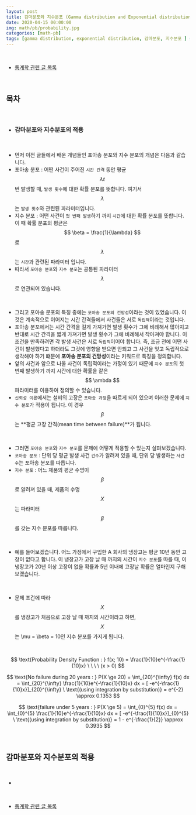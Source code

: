 ```yaml
---
layout: post
title: 감마분포와 지수분포 (Gamma distribution and Exponential distribution) 의 적용
date: 2020-04-15 00:00:00
img: math/pb/probability.jpg
categories: [math-pb] 
tags: [gamma distribution, exponential distribution, 감마분포, 지수분포 ] # add tag
---
```


<br>

- [통계학 관련 글 목록](https://gaussian37.github.io/math-pb-table/)

<br>

## **목차**

<br>

- ### 감마분포와 지수분포의 적용

<br>

- 먼저 이전 글들에서 배운 개념들인 포아송 분포와 지수 분포의 개념은 다음과 같습니다.
- 포아송 분포 : 어떤 사건이 주어진 `시간 간격` 동안 평균 $$ \lambda t $$번 발생할 때, `발생 횟수`에 대한 확률 분포를 뜻합니다. 여기서 $$ \lambda $$는 `발생 횟수`와 관련된 파라미터입니다.
- 지수 분포 : 어떤 사건이 `첫 번째 발생`하기 까지 `시간`에 대한 확률 분포를 뜻합니다. 이 때 확률 분포의 평균은 $$ \beta = \frac{1}{\lambda} $$로  $$ \lambda $$는 `시간`과 관련된 파라미터 입니다.
- 따라서 `포아송 분포`와 `지수 분포`는 공통된 파라미터 $$ \lambda $$로 연관되어 있습니다.

<br>

- 그리고 포아송 분포의 특징 중에는 `포아송 분포의 건망성`이라는 것이 있었습니다. 이것은 계속적으로 이어지는 시간 간격들에서 사건들은 서로 `독립적`이라는 것입니다.
- 포아송 분포에서는 시간 간격을 길게 가져가면 발생 횟수가 그에 비례해서 많아지고 반대로 시간 간격을 짧게 가져가면 발생 횟수가 그에 비례해서 작아져야 합니다. 이 조건을 만족하려면 각 발생 사건은 서로 `독립적`이어야 합니다. 즉, 조금 전에 어떤 사건이 발생했다고 하더라도 그것에 영향을 받으면 안되고 그 사건을 잊고 독립적으로 생각해야 하기 떄문에 **포아송 분포의 건망성**이라는 키워드로 특징을 정의합니다.
- 앞의 사건과 앞으로 나올 사건이 독립적이라는 가정이 있기 때문에 `지수 분포`의 첫 번째 발생하기 까지 시간에 대한 확률을 같은 $$ \ambda $$ 파라미터를 이용하여 정의할 수 있습니다.
- `신뢰성 이론`에서는 설비의 고장은 `포아송 과정`을 따르게 되어 있으며 이러한 문제에 `지수 분포`가 적용이 됩니다. 이 경우 $$ \beta $$는 **평균 고장 간격(mean time between failure)**가 됩니다.

<br>

- 그러면 `포아송 분포`와 `지수 분포`를 문제에 어떻게 적용할 수 있는지 살펴보겠습니다.
- `포아송 분포` : 단위 당 평균 발생 사건 `건수`가 알려져 있을 때, 단위 당 발생하는 `사건 수`는 포아송 분포를 따릅니다.
- `지수 분포` : 어느 제품의 평균 수명이 $$ \beta $$로 알려져 있을 때, 제품의 수명 $$ X $$는 파라미터 $$ \beta $$를 갖는 지수 분포를 따릅니다.

<br>

- 예를 들어보겠습니다. 어느 가정에서 구입한 A 회사의 냉장고는 평균 10년 동안 고장이 없다고 합니다. 이 냉장고가 고장 날 때 까지의 시간이 `지수 분포`를 따를 때, 이 냉장고가 20년 이상 고장이 없을 확률과 5년 이내에 고장날 확률은 얼마인지 구해보겠습니다.

<br>

- 문제 조건에 따라 $$ X $$ 를 냉장고가 처음으로 고장 날 때 까지의 시간이라고 하면, $$ X $$는 \mu = \beta = 10인 지수 분포를 가지게 됩니다.

<br>

$$ \text{Probability Density Function : } f(x; 10) = \frac{1}{10}e^{-\frac{1}{10}x} \ \ \ \ (x > 0) $$

$$ \text{No failure during 20 years : } P(X \ge 20) = \int_{20}^{\infty} f(x) dx =  \int_{20}^{\infty} \frac{1}{10}e^{-\frac{1}{10}x} dx = [ -e^{-\frac{1}{10}x}]_{20}^{\infty} \ \text{(using integration by substitution)} = e^{-2} \approx 0.1353 $$

$$ \text{failure under 5 years : } P(X \ge 5) = \int_{0}^{5} f(x) dx =  \int_{0}^{5} \frac{1}{10}e^{-\frac{1}{10}x} dx = [ -e^{-\frac{1}{10}x}]_{0}^{5} \ \text{(using integration by substitution)} = 1 - e^{-\frac{1}{2}} \approx 0.3935 $$


<br>

## **감마분포와 지수분포의 적용**

<br>

- 


<br>

- [통계학 관련 글 목록](https://gaussian37.github.io/math-pb-table/)

<br>

